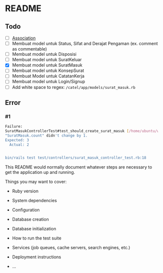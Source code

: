 # README

## Todo
* [ ] [Association](https://github.com/plataformatec/simple_form#associations)
* [ ] Membuat model untuk Status, Sifat and Derajat Pengaman (ex. comment as commentable)
* [ ] Membuat model untuk Disposisi
* [ ] Membuat model untuk SuratKeluar
* [x] Membuat model untuk SuratMasuk
* [ ] Membuat model untuk KonsepSurat
* [ ] Membuat Model untuk CatatanKerja
* [ ] Membuat model untuk Login/Signup
* [ ] Add white space to regex: `/catel/app/models/surat_masuk.rb`

## Error
### #1
```bash
Failure:
SuratMasukControllerTest#test_should_create_surat_masuk [/home/ubuntu/workspace/catel/test/controllers/surat_masuk_controller_test.rb:19]:
"SuratMasuk.count" didn't change by 1.
Expected: 3
  Actual: 2


bin/rails test test/controllers/surat_masuk_controller_test.rb:18
```


This README would normally document whatever steps are necessary to get the
application up and running.

Things you may want to cover:

* Ruby version

* System dependencies

* Configuration

* Database creation

* Database initialization

* How to run the test suite

* Services (job queues, cache servers, search engines, etc.)

* Deployment instructions

* ...

